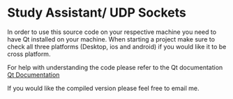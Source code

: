 
# Study Assistant/ UDP Sockets



In order to use this source code on your respective machine you need to have Qt installed on your machine. 
When starting a project make sure to check all three platforms (Desktop, ios and android) if you would like it to be cross platform. 

For help with understanding the code please refer to the Qt documentation
[Qt Documentation](http://doc.qt.io/qt-5/ "Qt Documentation")

If you would like the compiled version please feel free to email me.
